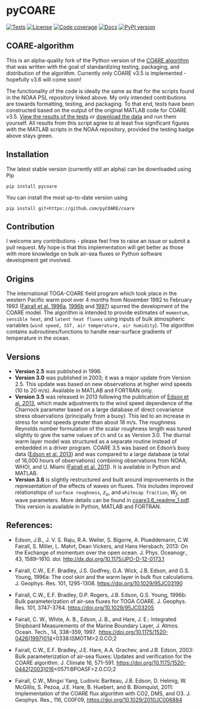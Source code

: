 # pyCOARE
[![Tests](https://github.com/pyCOARE/coare/actions/workflows/tests.yml/badge.svg)](https://github.com/pyCOARE/coare/actions/workflows/tests.yml)
[![License](http://img.shields.io/badge/license-MIT-blue.svg?style=flat)](ttps://github.com/pyCOARE/coare/blob/master/LICENSE.txt)
[![Code coverage](https://codecov.io/gh/pyCOARE/coare/branch/main/graph/badge.svg)](https://app.codecov.io/gh/pyCOARE/coare)
[![Docs](https://readthedocs.org/projects/coare-live/badge/?version=latest)](https://coare-live.readthedocs.io/en/latest/?badge=latest)
[![PyPI version](https://img.shields.io/pypi/v/pycoare?style=plastic)](https://pypi.org/project/pycoare/)

## COARE-algorithm

This is an alpha-quality fork of the Python version of the [COARE algorithm](https://github.com/NOAA-PSL/COARE-algorithm) that was written with the goal of standardizing testing, packaging, and distribution of the algorithm. Currently only COARE v3.5 is implemented - hopefully v3.6 will come soon! 

The functionality of the code is ideally the same as that for the scripts found in the NOAA PSL repository linked above. My only intended contributions are towards formatting, testing, and packaging. To that end, tests have been constructed based on the output of the original MATLAB code for COARE v3.5. [View the results of the tests](https://github.com/pyCOARE/coare/actions) or [download the data](https://github.com/pyCOARE/coare/tree/main/tests/data) and run them yourself. All results from this script agree to at least five significant figures with the MATLAB scripts in the NOAA repository, provided the testing badge above stays green. 

## Installation

The latest stable version (currently still an alpha) can be downloaded using Pip
```
pip install pycoare
```

You can install the most up-to-date version using 
```
pip install git+https://github.com/pyCOARE/coare
```

## Contribution

I welcome any contributions - please feel free to raise an issue or submit a pull request. My hope is that this implementation will get better as those with more knowledge on bulk air-sea fluxes or Python software development get involved. 

## Origins
The international TOGA-COARE field program which took place in the western Pacific warm pool over 4 months from November 1992 to February 1993 ([Fairall et al. 1996a](https://github.com/noaa-psd/COARE-algorithm/blob/master/References/Fairall%20et%20al.%201996a%20-%20cool%20skin%20warm%20layer.pdf), [1996b](https://github.com/noaa-psd/COARE-algorithm/blob/master/References/Fairall%20et%20al.%201996b%20-%20bulk%20fluxes%20of%20variables.pdf) and [1997](https://github.com/noaa-psd/COARE-algorithm/blob/master/References/Fairall%20et%20al.%201997%20-%20ship%20measurements%20MABL.pdf)) spurred the development of the COARE model. The algorithm is intended to provide estimates of `momentum, sensible heat`, and `latent heat fluxes` using inputs of bulk atmospheric variables (`wind speed, SST, air temperature, air humidity`). The algorithm contains subroutines/functions to handle near-surface gradients of temperature in the ocean.

## Versions
- **Version 2.5** was published in 1996. 
- **Version 3.0** was published in 2003; it was a major update from Version 2.5. This update was based on new observations at higher wind speeds (10 to 20 m/s). Available in MATLAB and FORTRAN only.
- **Version 3.5** was released in 2013 following the publication of [Edson et al. 2013](https://github.com/noaa-psd/COARE-algorithm/blob/master/References/Edson%20et%20al.%202013%20-%20momentum%20flux.pdf), which made adjustments to the wind speed dependence of the Charnock parameter based on a large database of direct covariance stress observations (principally from a buoy). This led to an increase in stress for wind speeds greater than about 18 m/s. The roughness Reynolds number formulation of the scalar roughness length was tuned slightly to give the same values of `Ch` and `Ce` as Version 3.0. The diurnal warm layer model was structured as a separate routine instead of embedded in a driver program. COARE 3.5 was based on Edson’s buoy data ([Edson et al. 2013](https://github.com/noaa-psd/COARE-algorithm/blob/master/References/Edson%20et%20al.%202013%20-%20momentum%20flux.pdf)) and was compared to a large database (a total of 16,000 hours of observations) combining observations from NOAA, WHOI, and U. Miami ([Fairall et al. 2011](https://github.com/noaa-psd/COARE-algorithm/blob/master/References/Fairall%20et%20al.%202011%20-%20COAREG.pdf)). It is available in Python and MATLAB.
- **Version 3.6** is slightly restructured and built around improvements in the representation of the effects of waves on fluxes. This includes improved relationships of `surface roughness`, $z_o$, and `whitecap fraction`, $W_f$, on wave parameters.  More details can be found in [coare3.6\_readme\_1.pdf](https://github.com/noaa-psd/COARE-algorithm/blob/master/References/coare36_readme_1.pdf). This version is available in Python, MATLAB and FORTRAN.


## References:

*    Edson, J.B., J. V. S. Raju, R.A. Weller, S. Bigorre, A. Plueddemann, C.W. Fairall, S. Miller, L. Mahrt, Dean Vickers, and Hans Hersbach, 2013: On the Exchange of momentum over the open ocean. J. Phys. Oceanogr., 43, 1589–1610. doi: http://dx.doi.org/10.1175/JPO-D-12-0173.1

*    Fairall, C.W., E.F. Bradley, J.S. Godfrey, G.A. Wick, J.B. Edson, and G.S. Young, 1996a: The cool skin and the warm layer in bulk flux calculations. J. Geophys. Res. 101, 1295-1308. https://doi.org/10.1029/95JC03190

*    Fairall, C.W., E.F. Bradley, D.P. Rogers, J.B. Edson, G.S. Young, 1996b: Bulk parameterization of air-sea fluxes for TOGA COARE. J. Geophys. Res. 101, 3747-3764. https://doi.org/10.1029/95JC03205

*    Fairall, C. W., White, A. B., Edson, J. B., and Hare, J. E.: Integrated Shipboard Measurements of the Marine Boundary Layer, J. Atmos. Ocean. Tech., 14, 338–359, 1997. https://doi.org/10.1175/1520-0426(1997)014<0338:ISMOTM>2.0.CO;2

*    Fairall, C.W., E.F. Bradley, J.E. Hare, A.A. Grachev, and J.B. Edson, 2003: Bulk parameterization of air-sea fluxes: Updates and verification for the COARE algorithm. J. Climate 16, 571-591. https://doi.org/10.1175/1520-0442(2003)016<0571:BPOASF>2.0.CO;2

*    Fairall, C.W., Mingxi Yang, Ludovic Bariteau, J.B. Edson, D. Helmig, W. McGillis, S. Pezoa, J.E. Hare, B. Huebert, and B. Blomquist, 2011: Implementation of the COARE flux algorithm with CO2, DMS, and O3. J. Geophys. Res., 116, C00F09, https://doi.org/10.1029/2010JC006884
